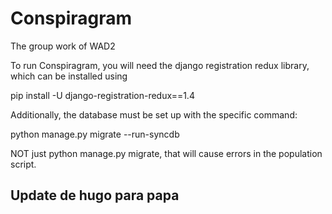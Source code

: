 # Conspiragram
The group work of WAD2

To run Conspiragram, you will need the django registration redux library, which can be installed using

pip install -U django-registration-redux==1.4



Additionally, the database must be set up with the specific command:

python manage.py migrate --run-syncdb

NOT just python manage.py migrate, that will cause errors in the population script.


## Update de hugo para papa
